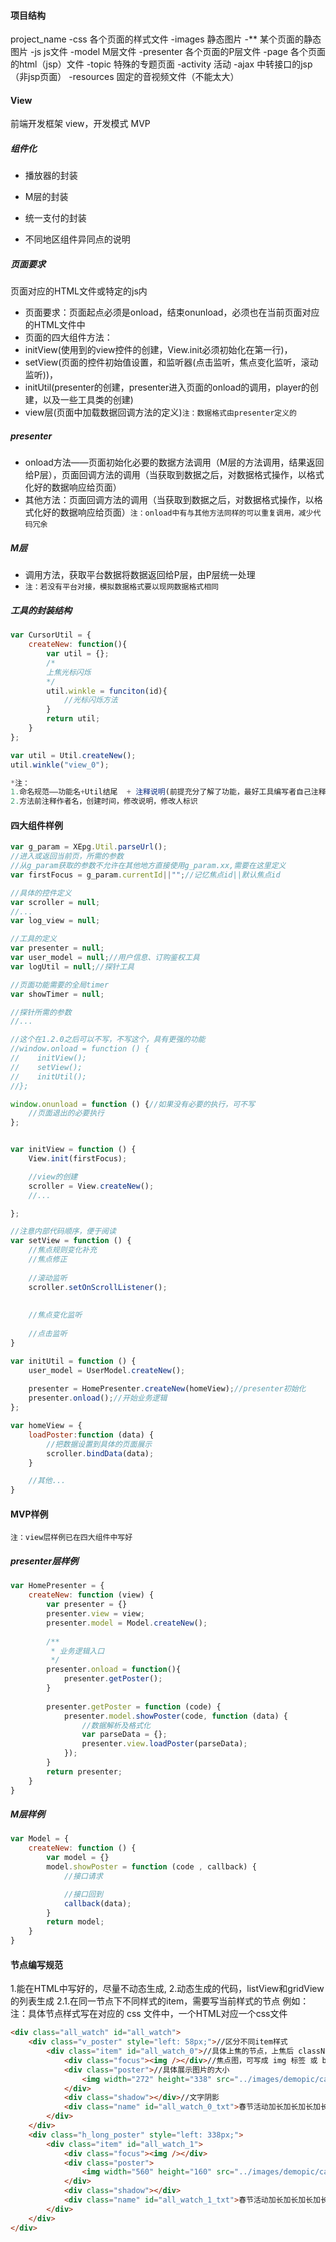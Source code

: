 #### 项目结构
project_name
    -css    各个页面的样式文件
    -images 静态图片
        -** 某个页面的静态图片
    -js     js文件
        -model  M层文件
        -presenter  各个页面的P层文件
    -page   各个页面的html（jsp）文件
    -topic  特殊的专题页面
    -activity 活动
    -ajax    中转接口的jsp（非jsp页面）
    -resources 固定的音视频文件（不能太大）

#### View

前端开发框架 view，开发模式 MVP

##### 组件化

- 播放器的封装

- M层的封装

- 统一支付的封装

- 不同地区组件异同点的说明

##### 页面要求

页面对应的HTML文件或特定的js内

- 页面要求：页面起点必须是onload，结束onunload，必须也在当前页面对应的HTML文件中
- 页面的四大组件方法：
- initView(使用到的view控件的创建，View.init必须初始化在第一行)，
- setView(页面的控件初始值设置，和监听器(点击监听，焦点变化监听，滚动监听))，
- initUtil(presenter的创建，presenter进入页面的onload的调用，player的创建，以及一些工具类的创建)
- view层(页面中加载数据回调方法的定义)`注：数据格式由presenter定义的`

##### presenter

- onload方法——页面初始化必要的数据方法调用（M层的方法调用，结果返回给P层），页面回调方法的调用（当获取到数据之后，对数据格式操作，以格式化好的数据响应给页面）
- 其他方法：页面回调方法的调用（当获取到数据之后，对数据格式操作，以格式化好的数据响应给页面）`注：onload中有与其他方法同样的可以重复调用，减少代码冗余`

##### M层

- 调用方法，获取平台数据将数据返回给P层，由P层统一处理
- `注：若没有平台对接，模拟数据格式要以现网数据格式相同`

##### 工具的封装结构

```javascript
var CursorUtil = {
    createNew: function(){
        var util = {};
        /*
        上焦光标闪烁
        */
        util.winkle = funciton(id){
            //光标闪烁方法  
        }
        return util;
    }
};

var util = Util.createNew();
util.winkle("view_0");

*注：
1.命名规范——功能名+Util结尾  + 注释说明(前提充分了解了功能，最好工具编写者自己注释)
2.方法前注释作者名，创建时间，修改说明，修改人标识
```

#### 四大组件样例

```javascript
var g_param = XEpg.Util.parseUrl();
//进入或返回当前页，所需的参数    
//从g_param获取的参数不允许在其他地方直接使用g_param.xx,需要在这里定义
var firstFocus = g_param.currentId||"";//记忆焦点id||默认焦点id

//具体的控件定义
var scroller = null;
//...
var log_view = null;

//工具的定义
var presenter = null;
var user_model = null;//用户信息、订购鉴权工具
var logUtil = null;//探针工具

//页面功能需要的全局timer
var showTimer = null;

//探针所需的参数
//...

//这个在1.2.0之后可以不写，不写这个，具有更强的功能
//window.onload = function () {
//    initView();
//    setView();
//    initUtil();
//};

window.onunload = function () {//如果没有必要的执行，可不写
    //页面退出的必要执行
};


var initView = function () {
    View.init(firstFocus);

    //view的创建
    scroller = View.createNew();
    //...

};

//注意内部代码顺序，便于阅读
var setView = function () {
    //焦点规则变化补充
    //焦点修正
    
    //滚动监听
    scroller.setOnScrollListener();
    
    
    //焦点变化监听
    
    //点击监听
}

var initUtil = function () {
    user_model = UserModel.createNew();
    
    presenter = HomePresenter.createNew(homeView);//presenter初始化
    presenter.onload();//开始业务逻辑
};

var homeView = {
    loadPoster:function (data) {
        //把数据设置到具体的页面展示
        scroller.bindData(data);
    }

    //其他...
}
```

#### MVP样例

`注：view层样例已在四大组件中写好`

##### presenter层样例

```javascript
var HomePresenter = {
    createNew: function (view) {
        var presenter = {}
        presenter.view = view;
        presenter.model = Model.createNew();
        
        /**
         * 业务逻辑入口
         */
        presenter.onload = function(){
        	presenter.getPoster();
        }
        
        presenter.getPoster = function (code) {
            presenter.model.showPoster(code, function (data) {
                //数据解析及格式化
                var parseData = {};
                presenter.view.loadPoster(parseData);
            });
        }
        return presenter;
    }
}
```

##### M层样例

```javascript
var Model = {
    createNew: function () {
        var model = {}
        model.showPoster = function (code , callback) {
            //接口请求

            //接口回到
            callback(data);
        }
        return model;
    }
}
```

#### 节点编写规范

1.能在HTML中写好的，尽量不动态生成,
2.动态生成的代码，listView和gridView的列表生成
2.1.在同一节点下不同样式的item，需要写当前样式的节点
例如：
注：具体节点样式写在对应的 css 文件中，一个HTML对应一个css文件

```html
<div class="all_watch" id="all_watch">
    <div class="v_poster" style="left: 58px;">//区分不同item样式
        <div class="item" id="all_watch_0">//具体上焦的节点，上焦后 className 变为 item item_focus
            <div class="focus"><img /></div>//焦点图，可写成 img 标签 或 background属性
            <div class="poster">//具体展示图片的大小
                <img width="272" height="338" src="../images/demopic/carousel_0.jpg"/>//最好限制宽高
            </div>
            <div class="shadow"></div>//文字阴影
            <div class="name" id="all_watch_0_txt">春节活动加长加长加长加长加长加长</div>//文字说明
        </div>
    </div>
    <div class="h_long_poster" style="left: 338px;">
        <div class="item" id="all_watch_1">
            <div class="focus"><img /></div>
            <div class="poster">
                <img width="560" height="160" src="../images/demopic/carousel_0.jpg"/>
            </div>
            <div class="shadow"></div>
            <div class="name" id="all_watch_1_txt">春节活动加长加长加长加长加长加长</div>
        </div>
    </div>
</div>
```

